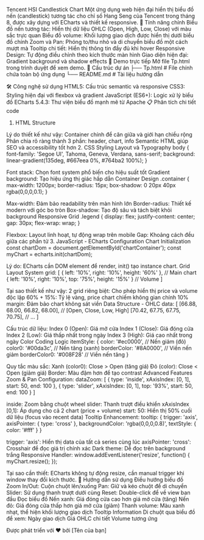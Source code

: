 Tencent HSI Candlestick Chart
Một ứng dụng web hiện đại hiển thị biểu đồ nến (candlestick) tương tác cho chỉ số Hang Seng của Tencent trong tháng 8, được xây dựng với ECharts và thiết kế responsive.
🌟 Tính năng chính
Biểu đồ nến tương tác: Hiển thị dữ liệu OHLC (Open, High, Low, Close) với màu sắc trực quan
Biểu đồ volume: Khối lượng giao dịch được hiển thị dưới biểu đồ chính
Zoom và Pan: Phóng to/thu nhỏ và di chuyển biểu đồ một cách mượt mà
Tooltip chi tiết: Hiển thị thông tin đầy đủ khi hover
Responsive Design: Tự động điều chỉnh theo kích thước màn hình
Giao diện hiện đại: Gradient background và shadow effects
🚀 Demo trực tiếp
Mở file Tp.html trong trình duyệt để xem demo.
📁 Cấu trúc dự án
├── Tp.html          # File chính chứa toàn bộ ứng dụng
└── README.md        # Tài liệu hướng dẫn

🛠️ Công nghệ sử dụng
HTML5: Cấu trúc semantic và responsive
CSS3: Styling hiện đại với flexbox và gradient
JavaScript (ES6+): Logic xử lý biểu đồ
ECharts 5.4.3: Thư viện biểu đồ mạnh mẽ từ Apache
📋 Phân tích chi tiết code
1. HTML Structure

<div class="container">
    <div class="header">
        <!-- Header với title và mô tả -->
    </div>
    <div id="chartContainer">
        <!-- Container chứa biểu đồ ECharts -->
    </div>
    <div class="info">
        <!-- Hướng dẫn sử dụng và legend -->
    </div>
</div>

Lý do thiết kế như vậy:
Container chính để căn giữa và giới hạn chiều rộng
Phân chia rõ ràng thành 3 phần: header, chart, info
Semantic HTML giúp SEO và accessibility tốt hơn
2. CSS Styling
Layout và Typography
body {
    font-family: 'Segoe UI', Tahoma, Geneva, Verdana, sans-serif;
    background: linear-gradient(135deg, #667eea 0%, #764ba2 100%);
}

Font stack: Chọn font system phổ biến cho hiệu suất tốt
Gradient background: Tạo hiệu ứng thị giác hấp dẫn
Container Design
.container {
    max-width: 1200px;
    border-radius: 15px;
    box-shadow: 0 20px 40px rgba(0,0,0,0.1);
}

Max-width: Đảm bảo readability trên màn hình lớn
Border-radius: Thiết kế modern với góc bo tròn
Box-shadow: Tạo độ sâu và tách biệt khỏi background
Responsive Grid
.legend {
    display: flex;
    justify-content: center;
    gap: 30px;
    flex-wrap: wrap;
}

Flexbox: Layout linh hoạt, tự động wrap trên mobile
Gap: Khoảng cách đều giữa các phần tử
3. JavaScript - ECharts Configuration
Chart Initialization
const chartDom = document.getElementById('chartContainer');
const myChart = echarts.init(chartDom);

Lý do: ECharts cần DOM element để render, init() tạo instance chart.
Grid Layout System
grid: [
    { left: '10%', right: '10%', height: '60%' },      // Main chart
    { left: '10%', right: '10%', top: '75%', height: '15%' } // Volume
]

Tại sao thiết kế như vậy:
2 grid riêng biệt: Cho phép hiển thị price và volume độc lập
60% + 15%: Tỷ lệ vàng, price chart chiếm không gian chính
10% margin: Đảm bảo chart không sát viền
Data Structure - OHLC
data: [
    [66.88, 68.00, 66.82, 68.00],  // [Open, Close, Low, High]
    [70.42, 67.75, 67.75, 70.75],
    // ...
]

Cấu trúc dữ liệu:
Index 0 (Open): Giá mở cửa
Index 1 (Close): Giá đóng cửa
Index 2 (Low): Giá thấp nhất trong ngày
Index 3 (High): Giá cao nhất trong ngày
Color Coding Logic
itemStyle: {
    color: '#ec0000',        // Nến giảm (đỏ)
    color0: '#00da3c',       // Nến tăng (xanh)
    borderColor: '#8A0000',  // Viền nến giảm
    borderColor0: '#008F28'  // Viền nến tăng
}

Quy tắc màu sắc:
Xanh (color0): Close > Open (tăng giá)
Đỏ (color): Close < Open (giảm giá)
Border: Màu đậm hơn để tạo contrast
Advanced Features
Zoom & Pan Configuration:
dataZoom: [
    { type: 'inside', xAxisIndex: [0, 1], start: 50, end: 100 },
    { type: 'slider', xAxisIndex: [0, 1], top: '93%', start: 50, end: 100 }
]

inside: Zoom bằng chuột wheel
slider: Thanh trượt điều khiển
xAxisIndex [0,1]: Áp dụng cho cả 2 chart (price + volume)
start: 50: Hiển thị 50% cuối dữ liệu (focus vào recent data)
Tooltip Enhancement:
tooltip: {
    trigger: 'axis',
    axisPointer: { type: 'cross' },
    backgroundColor: 'rgba(0,0,0,0.8)',
    textStyle: { color: '#fff' }
}

trigger: 'axis': Hiển thị data của tất cả series cùng lúc
axisPointer: 'cross': Crosshair để đọc giá trị chính xác
Dark theme: Dễ đọc trên background trắng
Responsive Handler:
window.addEventListener('resize', function() {
    myChart.resize();
});

Tại sao cần thiết: ECharts không tự động resize, cần manual trigger khi window thay đổi kích thước.
🎯 Hướng dẫn sử dụng
Điều hướng biểu đồ
Zoom In/Out: Cuộn chuột lên/xuống
Pan: Giữ và kéo chuột để di chuyển
Slider: Sử dụng thanh trượt dưới cùng
Reset: Double-click để về view ban đầu
Đọc biểu đồ
Nến xanh: Giá đóng cửa cao hơn giá mở cửa (tăng)
Nến đỏ: Giá đóng cửa thấp hơn giá mở cửa (giảm)
Thanh volume: Màu xanh nhạt, thể hiện khối lượng giao dịch
Tooltip Information
Di chuột qua biểu đồ để xem:
Ngày giao dịch
Giá OHLC chi tiết
Volume tương ứng

Được phát triển với ❤️ bởi [Tên của bạn]

